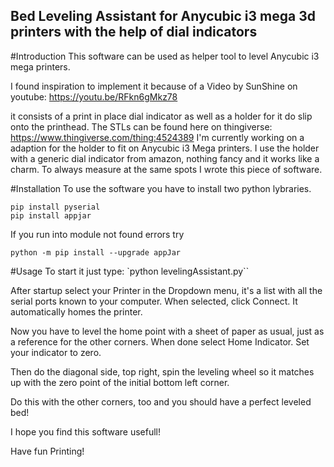 ## Bed Leveling Assistant for Anycubic i3 mega 3d printers with the help of dial indicators

#Introduction
This software can be used as helper tool to level Anycubic i3 mega printers. 

I found inspiration to implement it because of a Video by SunShine on youtube: https://youtu.be/RFkn6gMkz78

it consists of a print in place dial indicator as well as a holder for it do slip onto the printhead.
The STLs can be found here on thingiverse: https://www.thingiverse.com/thing:4524389
I'm currently working on a adaption for the holder to fit on Anycubic i3 Mega printers. 
I use the holder with a generic dial indicator from amazon, nothing fancy and it works like a charm. 
To always measure at the same spots I wrote this piece of software. 


#Installation
To use the software you have to install two python lybraries.
```
pip install pyserial
pip install appjar
```

If you run into module not found errors try 

`python -m pip install --upgrade appJar`

#Usage
To start it just type:
`python  levelingAssistant.py``

After startup select your Printer in the Dropdown menu, it's a list with all the serial ports known to your computer. 
When selected, click Connect. It automatically homes the printer.

Now you have to level the home point with a sheet of paper as usual, just as a reference for the other corners. 
When done select Home Indicator.
Set your indicator to zero. 

Then do the diagonal side, top right, spin the leveling wheel so it matches up with the zero point of the initial bottom left corner. 

Do this with the other corners, too and you should have a perfect leveled bed!

I hope you find this software usefull!

Have fun Printing! 



